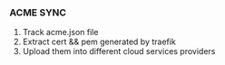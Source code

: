 ### ACME SYNC

1. Track acme.json file
2. Extract cert && pem generated by traefik
3. Upload them into different cloud services providers

